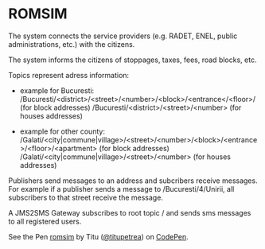 # ROMSIM

The system connects the service providers (e.g. RADET, ENEL, public administrations, etc.) with the citizens.

The system informs the citizens of stoppages, taxes, fees, road blocks, etc.

Topics represent adress information:

- example for Bucuresti:
/Bucuresti/\<district\>/\<street\>/\<number\>/\<block\>/\<entrance\</\<floor\>/<apartment> (for block addresses)
/Bucuresti/\<district\>/\<street\>/\<number\> (for houses addresses)

- example for other county:
/Galati/<city\|commune\|village\>/\<street\>/\<number\>/\<block\>/\<entrance\>/\<floor\>/\<apartment\> (for block addresses)
/Galati/\<city\|commune\|village\>/\<street\>/\<number\> (for houses addresses)

Publishers send messages to an address and subcribers receive messages. For example if a publisher sends a message to /Bucuresti/4/Unirii, all subscribers to that street receive the message.

A JMS2SMS Gateway subscribes to root topic / and sends sms messages to all registered users.

<p data-height="265" data-theme-id="0" data-slug-hash="zmQLXo" data-default-tab="html,result" data-user="titupetrea" data-pen-title="romsim" class="codepen">See the Pen <a href="https://codepen.io/titupetrea/pen/zmQLXo/">romsim</a> by Titu (<a href="https://codepen.io/titupetrea">@titupetrea</a>) on <a href="https://codepen.io">CodePen</a>.</p>

